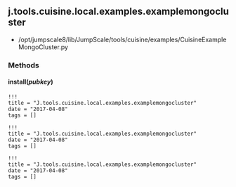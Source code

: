 <!-- toc -->
## j.tools.cuisine.local.examples.examplemongocluster

- /opt/jumpscale8/lib/JumpScale/tools/cuisine/examples/CuisineExampleMongoCluster.py

### Methods

#### install(*pubkey*) 


```
!!!
title = "J.tools.cuisine.local.examples.examplemongocluster"
date = "2017-04-08"
tags = []
```

```
!!!
title = "J.tools.cuisine.local.examples.examplemongocluster"
date = "2017-04-08"
tags = []
```

```
!!!
title = "J.tools.cuisine.local.examples.examplemongocluster"
date = "2017-04-08"
tags = []
```
